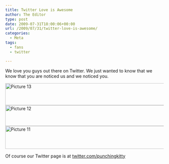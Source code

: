 ```yaml
---
title: Twitter Love is Awesome
author: The Editor
type: post
date: 2009-07-31T18:00:06+00:00
url: /2009/07/31/twitter-love-is-awesome/
categories:
  - Meta
tags:
  - fans
  - twitter

---
```

We love you guys out there on Twitter. We just wanted to know that we know that you are noticed us and we noticed you.

<img class="aligncenter size-full wp-image-1170" title="Picture 13" src="http://punchingkitty.com/wp-content/uploads/2009/07/Picture-13.png" alt="Picture 13" width="594" height="70" srcset="http://media.punchingkitty.com/wordpress/2009/07/Picture-13.png 594w, http://media.punchingkitty.com/wordpress/2009/07/Picture-13-300x35.png 300w" sizes="(max-width: 594px) 100vw, 594px" /><img class="aligncenter size-full wp-image-1169" title="Picture 12" src="http://punchingkitty.com/wp-content/uploads/2009/07/Picture-12.png" alt="Picture 12" width="594" height="66" srcset="http://media.punchingkitty.com/wordpress/2009/07/Picture-12.png 594w, http://media.punchingkitty.com/wordpress/2009/07/Picture-12-300x33.png 300w" sizes="(max-width: 594px) 100vw, 594px" />[<img class="aligncenter size-full wp-image-1168" title="Picture 11" src="http://punchingkitty.com/wp-content/uploads/2009/07/Picture-111.png" alt="Picture 11" width="596" height="73" srcset="http://media.punchingkitty.com/wordpress/2009/07/Picture-111.png 596w, http://media.punchingkitty.com/wordpress/2009/07/Picture-111-300x36.png 300w" sizes="(max-width: 596px) 100vw, 596px" />][1]

Of course our Twitter page is at [twitter.com/punchingkitty][2]

 [1]: http://punchingkitty.com/wp-content/uploads/2009/07/Picture-111.png
 [2]: http://twitter.com/punchingkitty